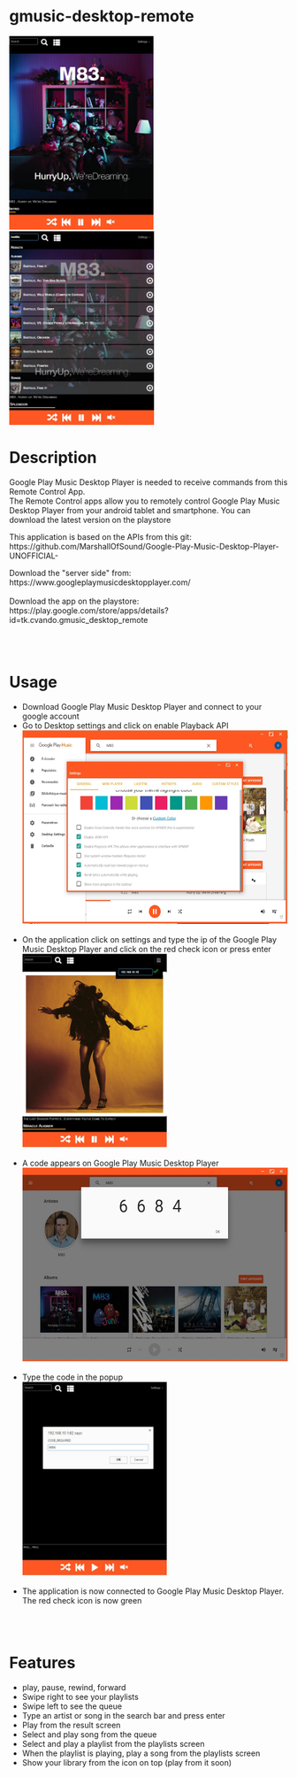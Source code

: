 # gmusic-desktop-remote

  <img src="screenshots/normtab.jpg" height="350"/>
  <img src="screenshots/search.jpg" height="350"/>
  
  
  <h1>Description</H1>
  
<p>Google Play Music Desktop Player is needed to receive commands from this Remote Control App. <br>
The Remote Control apps allow you to remotely control Google Play Music Desktop Player from your android tablet and smartphone. You can download the latest version on the playstore </p>

<p> This application is based on the APIs from this git:<br>
https://github.com/MarshallOfSound/Google-Play-Music-Desktop-Player-UNOFFICIAL- </p>

<p>Download the "server side" from:<br>
https://www.googleplaymusicdesktopplayer.com/<br>
<br>
Download the app on the playstore:<br>
https://play.google.com/store/apps/details?id=tk.cvando.gmusic_desktop_remote
</p>
<br>
<br>
<h1>Usage</h1>
<ul>
  <li>Download Google Play Music Desktop Player and connect to your google account </li>
  <li>Go to Desktop settings and click on enable Playback API <br>
  <img src="screenshots/windows.jpg" height="350"/>
  </li>
  <br>
  <li>On the application click on settings and type the ip of the Google Play Music Desktop Player and click on the red check icon or press enter <br>
 
  <img src="screenshots/ip.jpg" height="350"/>
  </li>
    <br>
  <li>A code appears on  Google Play Music Desktop Player<br>
  <img src="screenshots/code.jpg" height="350"/>
  </li>
  <br>
  <li>Type the code in the popup<br>
  <img src="screenshots/codetab.jpg" height="350"/>
  </li>
  <br>
  <li>The application is now connected to Google Play Music Desktop Player.<br>
  The red check icon is now green
  </li>
  </ul>
  <br>
  <br>
  <h1>Features</h1>
  <ul>
  <li>play, pause, rewind, forward</li>
  <li>Swipe right to see your playlists</li>
  <li>Swipe left to see the queue</li>
  <li>Type an artist or song in the search bar and press enter </li>
  <li>Play from the result screen</li>
  <li>Select and play song from the queue</li>
  <li>Select and play a playlist from the playlists screen</li>
  <li>When the playlist is playing, play a song from the playlists screen</li>
  <li>Show your library from the icon on top (play from it soon)</li>
  </ul>
